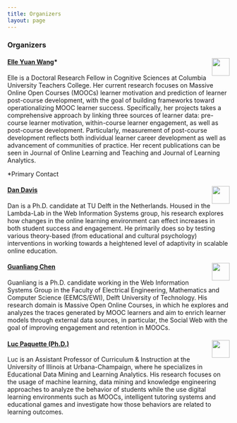 ```yaml
---
title: Organizers
layout: page
---
```


### Organizers



#### [Elle Yuan Wang](http://www.columbia.edu/~yw2328)*  <img src="http://www.wis.ewi.tudelft.nl/fileadmin/wis/homepages/davis/images/elle.jpg" height="40px" width="40px" border="0px" align="right"> 

Elle is a Doctoral Research Fellow in Cognitive Sciences at Columbia University Teachers College. Her current research focuses on Massive Online Open Courses (MOOCs) learner motivation and prediction of learner post-course development, with the goal of building frameworks toward operationalizing MOOC learner success. Specifically, her projects takes a comprehensive approach by linking three sources of learner data: pre-course learner motivation, within-course learner engagement, as well as post-course development. Particularly, measurement of post-course development reflects both individual learner career development as well as advancement of communities of practice. Her recent publications can be seen in Journal of Online Learning and Teaching and Journal of Learning Analytics.

*Primary Contact

#### [Dan Davis](http://www.dandavis.nl/research) <img src="http://www.wis.ewi.tudelft.nl/fileadmin/wis/homepages/davis/images/dan.jpg" height="40px" width="40px" border="0px" align="right"> 

Dan is a Ph.D. candidate at TU Delft in the Netherlands. Housed in the Lambda-Lab in the Web Information Systems group, his research explores how changes in the online learning environment can effect increases in both student success and engagement. He primarily does so by testing various theory-based (from educational and cultural psychology) interventions in working towards a heightened level of adaptivity in scalable online education.

#### [Guanliang Chen](https://angusglchen.github.io/) <img src="http://www.wis.ewi.tudelft.nl/fileadmin/wis/homepages/davis/images/gc.jpg" height="40px" width="40px" border="0px" align="right"> 

Guanliang is a Ph.D. candidate working in the Web Information Systems Group in the Faculty of Electrical Engineering, Mathematics and Computer Science (EEMCS/EWI), Delft University of Technology. His research domain is Massive Open Online Courses, in which he explores and analyzes the traces generated by MOOC learners and aim to enrich learner models through external data sources, in particular, the Social Web with the goal of improving engagement and retention in MOOCs.

#### [Luc Paquette (Ph.D.)](http://education.illinois.edu/faculty/lpaq) <img src="http://www.wis.ewi.tudelft.nl/fileadmin/wis/homepages/davis/images/luc.jpg" height="40px" width="40px" border="0px" align="right"> 

Luc is an Assistant Professor of Curriculum & Instruction at the University of Illinois at Urbana-Champaign, where he specializes in Educational Data Mining and Learning Analytics. His research focuses on the usage of machine learning, data mining and knowledge engineering approaches to analyze the behavior of students while the use digital learning environments such as MOOCs, intelligent tutoring systems and educational games and investigate how those behaviors are related to learning outcomes.


